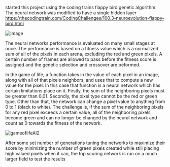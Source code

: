 started this project using the coding trains flappy bird genetic algorithm.
The neural network was modified to have a single hidden layer
https://thecodingtrain.com/CodingChallenges/100.3-neuroevolution-flappy-bird.html

![image](https://user-images.githubusercontent.com/77860196/118319769-3aa12e80-b4c9-11eb-912c-dadfb73d6ab3.png)

The neural networks performance is evaluated on many small stages at once. The performance is based on a fitness value which is a normalized sum of all of the pixels in each arena, excluding the red and green pixels. A certain number of frames are allowed to pass before the fitness score is assigned and the genetic selection and crossover are peformed.

In the game of life, a function takes in the value of each pixel in an image, along with all of that pixels neighbors, and uses that to compute a new value for the pixel. In this case that function is a neural network which has certain limitations place on it. Firstly, the sum of the neighboring pixels must be greater than 0.01. Secondly, the pixel type cannot be the red or green type. Other than that, the network can change a pixel value to anything from 0 to 1 (black to white). The challenge is, if the sum of the neighboring pixels for any red pixel exceeds a certain value, all of the neighboring pixels become green and can no longer be changed by the neural network and count as 0 towards the fitness of the network.

![gameoflifeAI2](https://user-images.githubusercontent.com/77860196/118321082-1d6d5f80-b4cb-11eb-91d6-3f70e12a0646.gif)

After some set number of generations tuning the networks to maximize their score by minimizing the number of green pixels created while still placing high valued pixels when it can, the top scoring network is run on a much larger field to test the results
